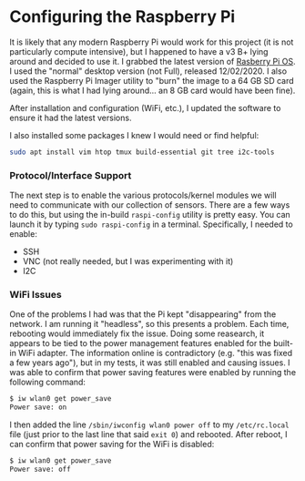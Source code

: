 # Configuring the Raspberry Pi

It is likely that any modern Raspberry Pi would work for this project (it is not particularly compute intensive), but I happened to have a v3 B+ lying around and decided to use it. I grabbed the latest version of [Rasberry Pi OS](https://www.raspberrypi.org/software/). I used the "normal" desktop version (not Full), released 12/02/2020. I also used the Raspberry Pi Imager utility to "burn" the image to a 64 GB SD card (again, this is what I had lying around... an 8 GB card would have been fine).

After installation and configuration (WiFi, etc.), I updated the software to ensure it had the latest versions. 

I also installed some packages I knew I would need or find helpful:

```bash
sudo apt install vim htop tmux build-essential git tree i2c-tools
```

### Protocol/Interface Support

The next step is to enable the various protocols/kernel modules we will need to communicate with our collection of sensors. There are a few ways to do this, but using the in-build `raspi-config` utility is pretty easy. You can launch it by typing `sudo raspi-config` in a terminal. Specifically, I needed to enable:

* SSH
* VNC (not really needed, but I was experimenting with it)
* I2C

### WiFi Issues

One of the problems I had was that the Pi kept "disappearing" from the network. I am running it "headless", so this presents a problem. Each time, rebooting would immediately fix the issue. Doing some reasearch, it appears to be tied to the power management features enabled for the built-in WiFi adapter. The information online is contradictory (e.g. "this was fixed a few years ago"), but in my tests, it was still enabled and causing issues. I was able to confirm that power saving features were enabled by running the following command:

```bash
$ iw wlan0 get power_save
Power save: on
```

I then added the line `/sbin/iwconfig wlan0 power off` to my `/etc/rc.local` file (just prior to the last line that said `exit 0`) and rebooted. After reboot, I can confirm that power saving for the WiFi is disabled:

```bash
$ iw wlan0 get power_save
Power save: off
```

